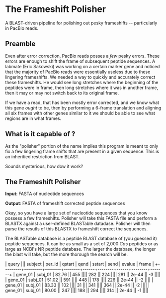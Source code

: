 The Frameshift Polisher
=======================

A BLAST-driven pipeline for polishing out pesky frameshifts -- particularly in PacBio reads.

Preamble
--------

Even after error correction, PacBio reads posses a *few* pesky errors. These errors are enough to shift the frame of subsequent peptide sequences. A labmate (Eric Sakowski) was working on a certain marker gene and noticed that the majority of PacBio reads were essentially useless due to these lingering frameshifts. We needed a way to quickly and accurately correct these frameshifts. He would see long stretches where the beginning of the peptides were in frame, then long stretches where it was in another frame, then it may or may not switch back to its original frame.

If we have a read, that has been mostly error corrected, and we know what this gene *ought* to be, then by performing a 6-frame translation and aligning all six frames with other genes similar to it we should be able to see what regions are in what frames.

What is it capable of ?
-----------------------

As the "polisher" portion of the name implies this program is meant to only fix a few lingering frame shifts that are present in a given sequence. This is an inheritied restriction from BLAST.

Sounds mysterious, how dow it work?

The Frameshift Polisher
-----------------------

**Input**: FASTA of nucleotide sequences

**Output**: FASTA of frameshift corrected peptide sequences

Okay, so you have a large set of nucleotide sequences that you know possess a few frameshifts. Polisher will take this FASTA file and perform a BLASTX against a user-defined BLASTable datadase. Polisher will then parse the resutls of this BLASTX to frameshift correct the sequences.

The BLASTable database is a peptide BLAST database of (you guessed it) peptide sequences. It can be as small as a set of 2,000 *Cas* peptides or as large as NCBI's NR peptide database. The larger the database, the longer the blast will take, but the more thorough the search will be.


| query ||| subject | per_id | qstart | qend | sstart | send | evalue | frame |
+---------+---------+--------+--------+------+--------+------+--------+-------+
| gene_01 | subj_01 | 82.76 || 455 |||| 282 || 224 |||| 281 || 2e-44 || -3 ||||
| gene_01 | subj_01 | 51.02 || 591 |||| 448 || 178 |||| 226 || 2e-44 || -2 ||||
| gene_01 | subj_01 | 83.33 || 102 |||| 31 ||| 341 |||| 364 || 2e-44 || -2 ||||
| gene_01 | subj_01 | 80.00 || 247 |||| 188 || 294 |||| 314 || 2e-44 || -1 ||||